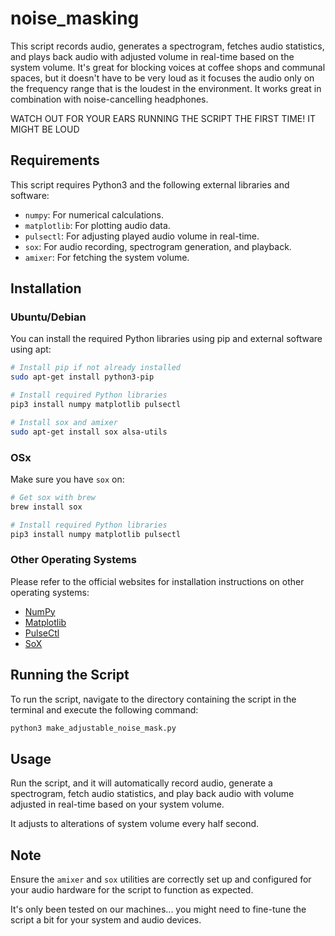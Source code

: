 # noise_masking

This script records audio, generates a spectrogram, fetches audio statistics, and plays back audio with adjusted volume in real-time based on the system volume. It's great for blocking voices at coffee shops and communal spaces, but it doesn't have to be very loud as it focuses the audio only on the frequency range that is the loudest in the environment. It works great in combination with noise-cancelling headphones.

WATCH OUT FOR YOUR EARS RUNNING THE SCRIPT THE FIRST TIME! IT MIGHT BE LOUD 

## Requirements

This script requires Python3 and the following external libraries and software:

- `numpy`: For numerical calculations.
- `matplotlib`: For plotting audio data.
- `pulsectl`: For adjusting played audio volume in real-time.
- `sox`: For audio recording, spectrogram generation, and playback.
- `amixer`: For fetching the system volume.

## Installation

### Ubuntu/Debian

You can install the required Python libraries using pip and external software using apt:

```bash
# Install pip if not already installed
sudo apt-get install python3-pip

# Install required Python libraries
pip3 install numpy matplotlib pulsectl

# Install sox and amixer
sudo apt-get install sox alsa-utils
```

### OSx

Make sure you have `sox` on:

```bash
# Get sox with brew
brew install sox

# Install required Python libraries
pip3 install numpy matplotlib pulsectl
```


### Other Operating Systems

Please refer to the official websites for installation instructions on other operating systems:

- [NumPy](https://numpy.org/install/)
- [Matplotlib](https://matplotlib.org/stable/users/installing.html)
- [PulseCtl](https://pypi.org/project/pulsectl/)
- [SoX](https://linux.die.net/man/1/sox)

## Running the Script

To run the script, navigate to the directory containing the script in the terminal and execute the following command:

```bash
python3 make_adjustable_noise_mask.py
```

## Usage

Run the script, and it will automatically record audio, generate a spectrogram, fetch audio statistics, and play back audio with volume adjusted in real-time based on your system volume.

It adjusts to alterations of system volume every half second.

## Note

Ensure the `amixer` and `sox` utilities are correctly set up and configured for your audio hardware for the script to function as expected.

It's only been tested on our machines... you might need to fine-tune the script a bit for your system and audio devices.
